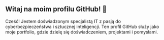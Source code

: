 ## Witaj na moim profilu GitHub! 👋

Cześć! Jestem doświadzonym specjalistą IT z pasją do cyberbezpieczeństwa i sztucznej inteligencji. Ten profil GitHub służy jako moje portfolio, gdzie dzielę się doświadczeniem, projektami i pomysłami.


<!--
**kamil-iskra/kamil-iskra** is a ✨ _special_ ✨ repository because its `README.md` (this file) appears on your GitHub profile.

Here are some ideas to get you started:

- 🔭 I’m currently working on ...
- 🌱 I’m currently learning ...
- 👯 I’m looking to collaborate on ...
- 🤔 I’m looking for help with ...
- 💬 Ask me about ...
- 📫 How to reach me: ...
- 😄 Pronouns: ...
- ⚡ Fun fact: ...
-->
